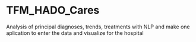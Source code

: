 # TFM_HADO_Cares
Analysis of principal diagnoses, trends, treatments with NLP and make one aplication to enter the data and visualize for the hospital
